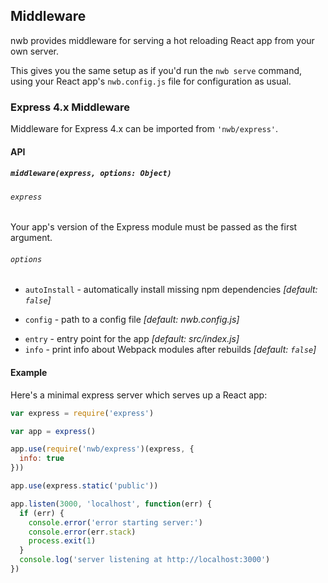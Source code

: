  ## Middleware

nwb provides middleware for serving a hot reloading React app from your own server.

This gives you the same setup as if you'd run the `nwb serve` command, using your React app's `nwb.config.js` file for configuration as usual.

### Express 4.x Middleware

Middleware for Express 4.x can be imported from `'nwb/express'`.

#### API

##### `middleware(express, options: Object)`

###### `express`

Your app's version of the Express module must be passed as the first argument.

###### `options`

* `autoInstall` - automatically install missing npm dependencies *[default: `false`]*
- `config` - path to a config file *[default: nwb.config.js]*
* `entry` - entry point for the app *[default: src/index.js]*
* `info` - print info about Webpack modules after rebuilds *[default: `false`]*

#### Example

Here's a minimal express server which serves up a React app:

```js
var express = require('express')

var app = express()

app.use(require('nwb/express')(express, {
  info: true
}))

app.use(express.static('public'))

app.listen(3000, 'localhost', function(err) {
  if (err) {
    console.error('error starting server:')
    console.error(err.stack)
    process.exit(1)
  }
  console.log('server listening at http://localhost:3000')
})
```

